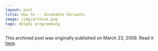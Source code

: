 ```yaml
---
layout: post
title: How To -- Invokable Variants
image: /img/archive.png
tags: delphi programming
---
```

This archived post was originally published on March 23, 2009. Read it [here](/alex.ciobanu.org/index1611.html).

